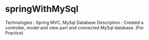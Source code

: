 # springWithMySql
Technologies : Spring MVC, MySql Database
Description : Created a controller, model and view part and connected MySql database. (For Practice)
